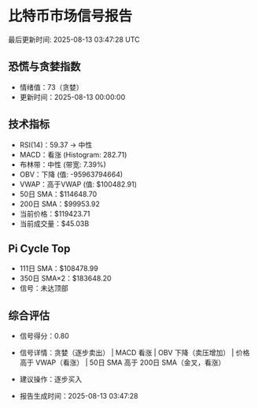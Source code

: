 # 比特币市场信号报告

最后更新时间: 2025-08-13 03:47:28 UTC

## 恐慌与贪婪指数
- 情绪值：73（贪婪）
- 更新时间：2025-08-13 00:00:00

## 技术指标
- RSI(14)：59.37 → 中性
- MACD：看涨 (Histogram: 282.71)
- 布林带：中性 (带宽: 7.39%)
- OBV：下降 (值: -95963794664)
- VWAP：高于VWAP (值: $100482.91)
- 50日 SMA：$114648.70
- 200日 SMA：$99953.92
- 当前价格：$119423.71
- 当前成交量：$45.03B

## Pi Cycle Top
- 111日 SMA：$108478.99
- 350日 SMA×2：$183648.20
- 信号：未达顶部

## 综合评估
- 信号得分：0.80
- 信号详情：贪婪（逐步卖出） | MACD 看涨 | OBV 下降（卖压增加） | 价格高于 VWAP（看涨） | 50日 SMA 高于 200日 SMA（金叉，看涨）
- 建议操作：逐步买入

- 报告生成时间：2025-08-13 03:47:28